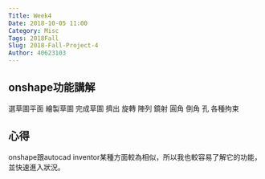 ```yaml
---
Title: Week4
Date: 2018-10-05 11:00
Category: Misc
Tags: 2018Fall
Slug: 2018-Fall-Project-4
Author: 40623103
---
```


onshape功能講解
----
選草圖平面
繪製草圖
完成草圖
擠出
旋轉
陣列
鏡射
圓角
倒角
孔
各種拘束

心得
----
onshape跟autocad  inventor某種方面較為相似，所以我也較容易了解它的功能，並快速進入狀況。
<!-- PELICAN_END_SUMMARY -->


